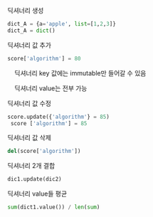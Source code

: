 딕셔너리 생성

```python
dict_A = {a='apple', list=[1,2,3]}
dict_A = dict()
```

딕셔너리 값 추가

```python
score['algorithm'] = 80
```

    딕셔너리 key 값에는 immutable만 들어갈 수 있음

    딕셔너리 value는 전부 가능



딕셔너리 값 수정

```python
score.update({'algorithm'} = 85)
 score ['algorithm'] = 85
```

딕셔너리 값 삭제

```python
del(score['algorithm'])
```

딕셔너리 2개 결합

```python
dic1.update(dic2)
```

딕셔너리 value들 평균

```python
sum(dict1.value()) / len(sum)
```
